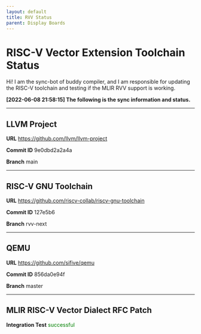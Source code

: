 ```yaml
---
layout: default
title: RVV Status
parent: Display Boards
---
```


# RISC-V Vector Extension Toolchain Status

Hi! I am the sync-bot of buddy compiler, and I am responsible for updating the RISC-V toolchain and testing if the MLIR RVV support is working.

**[2022-06-08 21:58:15] The following is the sync information and status.**

---
## LLVM Project
**URL** https://github.com/llvm/llvm-project

**Commit ID** 9e0dbd2a2a4a

**Branch** main

---

## RISC-V GNU Toolchain
**URL** https://github.com/riscv-collab/riscv-gnu-toolchain

**Commit ID** 127e5b6

**Branch** rvv-next

---

## QEMU
**URL** https://github.com/sifive/qemu

**Commit ID** 856da0e94f

**Branch** master

---

## MLIR RISC-V Vector Dialect RFC Patch
**Integration Test** <font color=green>successful</font>

